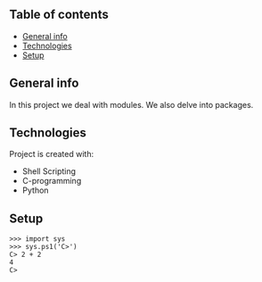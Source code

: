 ## Table of contents
* [General info](#general-info)
* [Technologies](#technologies)
* [Setup](#setup)

## General info
In this project we deal with modules.
We also delve into packages.

## Technologies
Project is created with:
* Shell Scripting
* C-programming
* Python

## Setup
```
>>> import sys
>>> sys.ps1('C>')
C> 2 + 2
4
C>
```